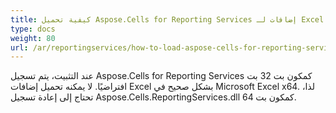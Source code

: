 ```yaml
---
title: كيفية تحميل Aspose.Cells for Reporting Services إضافات لـ Excel x64
type: docs
weight: 80
url: /ar/reportingservices/how-to-load-aspose-cells-for-reporting-services-add-ins-for-excel-x64/
---
```


عند التثبيت، يتم تسجيل Aspose.Cells for Reporting Services كمكون بت 32 بت افتراضيًا. لا يمكنه تحميل إضافات Excel بشكل صحيح في Microsoft Excel x64. لذا، تحتاج إلى إعادة تسجيل Aspose.Cells.ReportingServices.dll كمكون بت 64.
